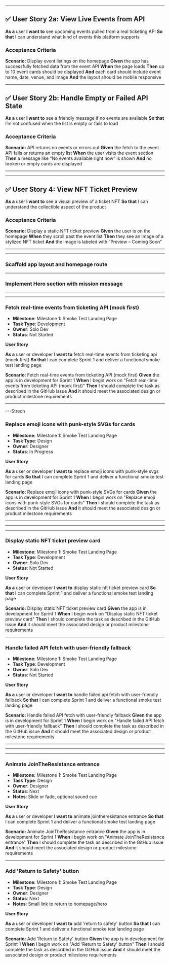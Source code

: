 <!-- # 🚀 Sprint 1: Smoke Test Landing Page with Real Event Data

## ✅ User Story 1: Understand the Mission

**As a** fan or venue
**I want to** understand the mission and value of the app
**So that** I can decide if it aligns with my needs or interests

### Acceptance Criteria

**Scenario:** User visits the landing page
**Given** the user is on the homepage
**When** they scroll to the hero section
**Then** they should see a bold headline communicating the mission
**And** a short paragraph or bullet list explaining how blockchain/NFTs will be used to stop scalping and reward fans -->

---

## ✅ User Story 2a: View Live Events from API

**As a** user
**I want to** see upcoming events pulled from a real ticketing API
**So that** I can understand what kind of events this platform supports

### Acceptance Criteria

**Scenario:** Display event listings on the homepage
**Given** the app has successfully fetched data from the event API
**When** the page loads
**Then** up to 10 event cards should be displayed
**And** each card should include event name, date, venue, and image
**And** the layout should be mobile responsive

---

## ✅ User Story 2b: Handle Empty or Failed API State

**As a** user
**I want to** see a friendly message if no events are available
**So that** I’m not confused when the list is empty or fails to load

### Acceptance Criteria

**Scenario:** API returns no events or errors out
**Given** the fetch to the event API fails or returns an empty list
**When** the user visits the event section
**Then** a message like “No events available right now” is shown
**And** no broken or empty cards are displayed

---

<!-- ## ✅ User Story 3: Email Collection (LocalStorage)

**As a** user
**I want to** submit my email for early access
**So that** I can stay informed about the app launch

### Acceptance Criteria

**Scenario:** User submits email for early access
**Given** the user has typed a valid email address
**When** they click the "Notify Me" button
**Then** the email is stored in localStorage
**And** a confirmation message is shown (“Thanks! You’re on the list.”) -->

---

## ✅ User Story 4: View NFT Ticket Preview

**As a** user
**I want to** see a visual preview of a ticket NFT
**So that** I can understand the collectible aspect of the product

### Acceptance Criteria

**Scenario:** Display a static NFT ticket preview
**Given** the user is on the homepage
**When** they scroll past the event list
**Then** they see an image of a stylized NFT ticket
**And** the image is labeled with “Preview – Coming Soon”

---

<!--
## ✅ User Story 5a: Responsive Design for Mobile

**As a** mobile user
**I want to** navigate and read the page without zooming
**So that** I can interact with the content easily on my phone

### Acceptance Criteria

**Scenario:** User opens site on a mobile device
**Given** they are using a screen under 768px wide
**When** the page loads
**Then** the layout should stack vertically
**And** all fonts and buttons should be readable and touch-friendly -->

---

<!--
## ✅ User Story 5b: Responsive Design for Desktop

**As a** desktop user
**I want to** view the site with clean spacing and readable content
**So that** I can browse it comfortably from a larger screen

### Acceptance Criteria

**Scenario:** User opens site on a large screen
**Given** they are using a screen larger than 768px
**When** the page loads
**Then** content is spaced appropriately
**And** event cards display in grid format with padding -->

### Scaffold app layout and homepage route

<!--
- **Milestone**: Milestone 1: Smoke Test Landing Page
- **Task Type**: Development
- **Owner**: Solo Dev
- **Dependencies**: None
- **Status**: Not Started

**User Story**

**As a** user or developer
**I want to** scaffold app layout and homepage route
**So that** I can complete Sprint 1 and deliver a functional smoke test landing page

**Scenario:** Scaffold app layout and homepage route
**Given** the app is in development for Sprint 1
**When** I begin work on "Scaffold app layout and homepage route"
**Then** I should complete the task as described in the GitHub issue
**And** it should meet the associated design or product milestone requirements
 -->

---

### Implement Hero section with mission message

<!--
- **Milestone**: Milestone 1: Smoke Test Landing Page
- **Task Type**: Development
- **Owner**: Solo Dev
- **Dependencies**: Resistance-themed font pairing
- **Status**: Not Started

**User Story**

**As a** user or developer
**I want to** implement hero section with mission message
**So that** I can complete Sprint 1 and deliver a functional smoke test landing page

**Scenario:** Implement Hero section with mission message
**Given** the app is in development for Sprint 1
**When** I begin work on "Implement Hero section with mission message"
**Then** I should complete the task as described in the GitHub issue
**And** it should meet the associated design or product milestone requirements
 -->

---

<!--
### Finalize resistance-themed font pairing

- **Milestone**: Milestone 1: Smoke Test Landing Page
- **Task Type**: Design
- **Owner**: Designer
- **Status**: In Progress
- **Notes**: Special Elite for headings, Inter for body

**User Story**

**As a** user or developer
**I want to** finalize resistance-themed font pairing
**So that** I can complete Sprint 1 and deliver a functional smoke test landing page

**Scenario:** Finalize resistance-themed font pairing
**Given** the app is in development for Sprint 1
**When** I begin work on "Finalize resistance-themed font pairing"
**Then** I should complete the task as described in the GitHub issue
**And** it should meet the associated design or product milestone requirements -->

---

### Fetch real-time events from ticketing API (mock first)

- **Milestone**: Milestone 1: Smoke Test Landing Page
- **Task Type**: Development
- **Owner**: Solo Dev
- **Status**: Not Started

**User Story**

**As a** user or developer
**I want to** fetch real-time events from ticketing api (mock first)
**So that** I can complete Sprint 1 and deliver a functional smoke test landing page

**Scenario:** Fetch real-time events from ticketing API (mock first)
**Given** the app is in development for Sprint 1
**When** I begin work on "Fetch real-time events from ticketing API (mock first)"
**Then** I should complete the task as described in the GitHub issue
**And** it should meet the associated design or product milestone requirements

---

<!--
### Display Event Cards in mobile-first layout

- **Milestone**: Milestone 1: Smoke Test Landing Page
- **Task Type**: Development
- **Owner**: Solo Dev
- **Dependencies**: Card iconography
- **Status**: Not Started

**User Story**

**As a** user or developer
**I want to** display event cards in mobile-first layout
**So that** I can complete Sprint 1 and deliver a functional smoke test landing page

**Scenario:** Display Event Cards in mobile-first layout
**Given** the app is in development for Sprint 1
**When** I begin work on "Display Event Cards in mobile-first layout"
**Then** I should complete the task as described in the GitHub issue
**And** it should meet the associated design or product milestone requirements
 -->

---Strech

### Replace emoji icons with punk-style SVGs for cards

- **Milestone**: Milestone 1: Smoke Test Landing Page
- **Task Type**: Design
- **Owner**: Designer
- **Status**: In Progress

**User Story**

**As a** user or developer
**I want to** replace emoji icons with punk-style svgs for cards
**So that** I can complete Sprint 1 and deliver a functional smoke test landing page

**Scenario:** Replace emoji icons with punk-style SVGs for cards
**Given** the app is in development for Sprint 1
**When** I begin work on "Replace emoji icons with punk-style SVGs for cards"
**Then** I should complete the task as described in the GitHub issue
**And** it should meet the associated design or product milestone requirements

---

<!--
### Redesign email input styling

- **Milestone**: Milestone 1: Smoke Test Landing Page
- **Task Type**: Design
- **Owner**: Designer
- **Status**: Next
- **Notes**: Dark terminal vibe, typewriter font, custom caret

**User Story**

**As a** user or developer
**I want to** redesign email input styling
**So that** I can complete Sprint 1 and deliver a functional smoke test landing page

**Scenario:** Redesign email input styling
**Given** the app is in development for Sprint 1
**When** I begin work on "Redesign email input styling"
**Then** I should complete the task as described in the GitHub issue
**And** it should meet the associated design or product milestone requirements -->

---

<!--
### Stylized confirmation state

- **Milestone**: Milestone 1: Smoke Test Landing Page
- **Task Type**: Design
- **Owner**: Designer
- **Status**: Next
- **Notes**: Replace text with secret-society badge/stamp

**User Story**

**As a** user or developer
**I want to** stylized confirmation state
**So that** I can complete Sprint 1 and deliver a functional smoke test landing page

**Scenario:** Stylized confirmation state
**Given** the app is in development for Sprint 1
**When** I begin work on "Stylized confirmation state"
**Then** I should complete the task as described in the GitHub issue
**And** it should meet the associated design or product milestone requirements -->

---

### Display static NFT ticket preview card

- **Milestone**: Milestone 1: Smoke Test Landing Page
- **Task Type**: Development
- **Owner**: Solo Dev
- **Status**: Not Started

**User Story**

**As a** user or developer
**I want to** display static nft ticket preview card
**So that** I can complete Sprint 1 and deliver a functional smoke test landing page

**Scenario:** Display static NFT ticket preview card
**Given** the app is in development for Sprint 1
**When** I begin work on "Display static NFT ticket preview card"
**Then** I should complete the task as described in the GitHub issue
**And** it should meet the associated design or product milestone requirements

---

### Handle failed API fetch with user-friendly fallback

- **Milestone**: Milestone 1: Smoke Test Landing Page
- **Task Type**: Development
- **Owner**: Solo Dev
- **Status**: Not Started

**User Story**

**As a** user or developer
**I want to** handle failed api fetch with user-friendly fallback
**So that** I can complete Sprint 1 and deliver a functional smoke test landing page

**Scenario:** Handle failed API fetch with user-friendly fallback
**Given** the app is in development for Sprint 1
**When** I begin work on "Handle failed API fetch with user-friendly fallback"
**Then** I should complete the task as described in the GitHub issue
**And** it should meet the associated design or product milestone requirements

---

<!--
### Ensure mobile-first responsiveness

- **Milestone**: Milestone 1: Smoke Test Landing Page
- **Task Type**: Development
- **Owner**: Solo Dev
- **Status**: Not Started

**User Story**

**As a** user or developer
**I want to** ensure mobile-first responsiveness
**So that** I can complete Sprint 1 and deliver a functional smoke test landing page

**Scenario:** Ensure mobile-first responsiveness
**Given** the app is in development for Sprint 1
**When** I begin work on "Ensure mobile-first responsiveness"
**Then** I should complete the task as described in the GitHub issue
**And** it should meet the associated design or product milestone requirements
 -->

---

<!-- ### Redesign CTA button styles

- **Milestone**: Milestone 1: Smoke Test Landing Page
- **Task Type**: Design
- **Owner**: Designer
- **Status**: Next
- **Notes**: Grunge edge, flicker on hover

**User Story**

**As a** user or developer
**I want to** redesign cta button styles
**So that** I can complete Sprint 1 and deliver a functional smoke test landing page

**Scenario:** Redesign CTA button styles
**Given** the app is in development for Sprint 1
**When** I begin work on "Redesign CTA button styles"
**Then** I should complete the task as described in the GitHub issue
**And** it should meet the associated design or product milestone requirements
 -->

---

### Animate JoinTheResistance entrance

- **Milestone**: Milestone 1: Smoke Test Landing Page
- **Task Type**: Design
- **Owner**: Designer
- **Status**: Next
- **Notes**: Slide or fade, optional sound cue

**User Story**

**As a** user or developer
**I want to** animate jointheresistance entrance
**So that** I can complete Sprint 1 and deliver a functional smoke test landing page

**Scenario:** Animate JoinTheResistance entrance
**Given** the app is in development for Sprint 1
**When** I begin work on "Animate JoinTheResistance entrance"
**Then** I should complete the task as described in the GitHub issue
**And** it should meet the associated design or product milestone requirements

---

### Add 'Return to Safety' button

- **Milestone**: Milestone 1: Smoke Test Landing Page
- **Task Type**: Design
- **Owner**: Designer
- **Status**: Next
- **Notes**: Small link to return to homepage/hero

**User Story**

**As a** user or developer
**I want to** add 'return to safety' button
**So that** I can complete Sprint 1 and deliver a functional smoke test landing page

**Scenario:** Add 'Return to Safety' button
**Given** the app is in development for Sprint 1
**When** I begin work on "Add 'Return to Safety' button"
**Then** I should complete the task as described in the GitHub issue
**And** it should meet the associated design or product milestone requirements
